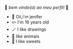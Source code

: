 🦋 _bem vindo(a) ao meu perfil!_ 🦋

- 👋 Oii,i'm jenifer
- ✏️ I'm 16 years old
- 🪄 I like drawings
- 🐻 like animais 
- 🧁 I like sweets

<!---
nini086/nini086 is a ✨ special ✨ repository because its `README.md` (this file) appears on your GitHub profile.
You can click the Preview link to take a look at your changes.
--->
